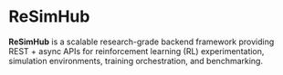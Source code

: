 # ReSimHub
**ReSimHub** is a scalable research-grade backend framework providing REST + async APIs for reinforcement learning (RL) experimentation, simulation environments, training orchestration, and benchmarking.
